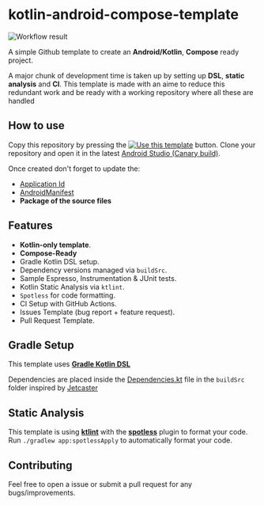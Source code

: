 # kotlin-android-compose-template

![Workflow result](https://github.com/initishbhatt/android-kotlin-compose-template/workflows/pr_merge/badge.svg)

A simple Github template to create an **Android/Kotlin**, **Compose** ready project.

A major chunk of development time is taken up by setting up **DSL**, **static analysis** and **CI**.
This template is made with an aime to reduce this redundant work and be ready with a working repository where all these are handled

## How to use

Copy this repository by pressing the [![Use this template](https://img.shields.io/badge/use-this%20tempate-yellowgreen)](https://github.com/initishbhatt/android-kotlin-compose-template/generate) button.
Clone your repository and open it in the latest [Android Studio (Canary build)](https://developer.android.com/studio/preview).

Once created don't forget to update the:
- [Application Id](buildSrc/src/main/java/Dependencies.kt)
- [AndroidManifest](app/src/main/AndroidManifest.xml)
- **Package of the source files**

## Features 

- **Kotlin-only template**.
- **Compose-Ready** 
- Gradle Kotlin DSL setup.
- Dependency versions managed via `buildSrc`.
- Sample Espresso, Instrumentation & JUnit tests.
- Kotlin Static Analysis via `ktlint`.
- `Spotless` for code formatting.
- CI Setup with GitHub Actions.
- Issues Template (bug report + feature request). 
- Pull Request Template.

## Gradle Setup 
This template uses [**Gradle Kotlin DSL**](https://docs.gradle.org/current/userguide/kotlin_dsl.html)

Dependencies are placed inside the [Dependencies.kt](buildSrc/src/main/java/Dependencies.kt) file in the `buildSrc` folder inspired by [Jetcaster](https://github.com/android/compose-samples/tree/main/Jetcaster)

## Static Analysis

This template is using [**ktlint**](https://github.com/pinterest/ktlint) with the [**spotless**](https://github.com/diffplug/spotless) plugin to format your code. Run `./gradlew app:spotlessApply` to automatically format your code.


## Contributing 

Feel free to open a issue or submit a pull request for any bugs/improvements.
